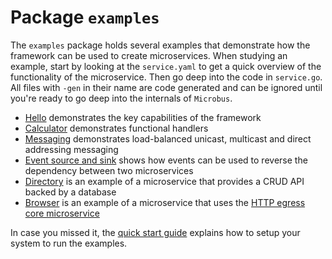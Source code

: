 # Package `examples`

The `examples` package holds several examples that demonstrate how the framework can be used to create microservices. When studying an example, start by looking at the `service.yaml` to get a quick overview of the functionality of the microservice. Then go deep into the code in `service.go`. All files with `-gen` in their name are code generated and can be ignored until you're ready to go deep into the internals of `Microbus`.

* [Hello](./examples-hello.md) demonstrates the key capabilities of the framework
* [Calculator](./examples-calculator.md) demonstrates functional handlers
* [Messaging](./examples-messaging.md) demonstrates load-balanced unicast, multicast and direct addressing messaging
* [Event source and sink](./examples-events.md) shows how events can be used to reverse the dependency between two microservices
* [Directory](./examples-directory.md) is an example of a microservice that provides a CRUD API backed by a database
* [Browser](./examples-browser.md) is an example of a microservice that uses the [HTTP egress core microservice](./coreservices-httpegress.md)

In case you missed it, the [quick start guide](../quick-start.md) explains how to setup your system to run the examples.
